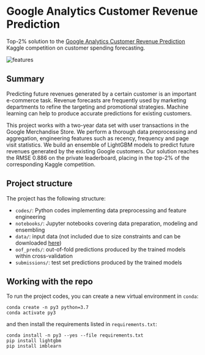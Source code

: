 # Google Analytics Customer Revenue Prediction

Top-2% solution to the [Google Analytics Customer Revenue Prediction](https://www.kaggle.com/c/ga-customer-revenue-prediction) Kaggle competition on customer spending forecasting.

![features](https://i.postimg.cc/6QKFDSwb/var-importance.png)


## Summary

Predicting future revenues generated by a certain customer is an important e-commerce task. Revenue forecasts are frequently used by marketing departments to refine the targeting and promotional strategies. Machine learning can help to produce accurate predictions for existing customers.  

This project works with a two-year data set with user transactions in the Google Merchandise Store. We perform a thorough data preprocessing and aggregation, engineering features such as recency, frequency and page visit statistics. We build an ensemble of LightGBM models to predict future revenues generated by the existing Google customers. Our solution reaches the RMSE 0.886 on the private leaderboard, placing in the top-2% of the corresponding Kaggle competition.


## Project structure

The project has the following structure:
- `codes/`: Python codes implementing data preprocessing and feature engineering
- `notebooks/`:  Jupyter notebooks covering data preparation, modeling and ensembling
- `data/`: input data (not included due to size constraints and can be downloaded [here](https://www.kaggle.com/c/ga-customer-revenue-prediction/data))
- `oof_preds/`: out-of-fold predictions produced by the trained models within cross-validation
- `submissions/`: test set predictions produced by the trained models


## Working with the repo

To run the project codes, you can create a new virtual environment in `conda`:

```
conda create -n py3 python=3.7
conda activate py3
```

and then install the requirements listed in `requirements.txt`:

```
conda install -n py3 --yes --file requirements.txt
pip install lightgbm
pip install imblearn
```
